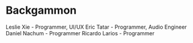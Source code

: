 # Backgammon
  Leslie Xie - Programmer, UI/UX
  Eric Tatar - Programmer, Audio Engineer
  Daniel Nachum - Programmer
  Ricardo Larios - Programmer
